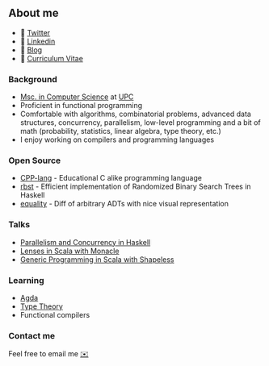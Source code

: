 ## About me 

- :link: [Twitter](https://twitter.com/monadplus)
- :link: [Linkedin](https://www.linkedin.com/in/arnau-abella/)
- :link: [Blog](https://monadplus.pro/)
- :scroll: [Curriculum Vitae](./cv.pdf)

### Background

- [Msc. in Computer Science](https://www.fib.upc.edu/en/studies/masters/master-innovation-and-research-informatics/curriculum/specializations/advanced-computing) at [UPC](https://www.fib.upc.edu/en/)
- Proficient in functional programming
- Comfortable with algorithms, combinatorial problems, advanced data structures, concurrency, parallelism, low-level programming and a bit of math (probability, statistics, linear algebra, type theory, etc.)
- I enjoy working on compilers and programming languages

### Open Source

- [CPP-lang](https://github.com/monadplus/CPP-lang) - Educational C alike programming language
- [rbst](https://hackage.haskell.org/package/rbst) - Efficient implementation of Randomized Binary Search Trees in Haskell
- [equality](https://github.com/monadplus/equality) - Diff of arbitrary ADTs with nice visual representation

### Talks

- [Parallelism and Concurrency in Haskell](https://github.com/monadplus/parconc-notes/blob/main/talk/01_parallelism.md)
- [Lenses in Scala with Monacle](https://github.com/monadplus/scala-lenses)
- [Generic Programming in Scala with Shapeless](https://github.com/monadplus/intro-shapeless)

### Learning

- [Agda](https://agda.readthedocs.io/en/v2.6.0.1/getting-started/what-is-agda.html#what-is-agda)
- [Type Theory](https://en.wikipedia.org/wiki/Type_theory)
- Functional compilers

### Contact me

Feel free to email me [:envelope:](mailto:arnauabella@gmail.com)
